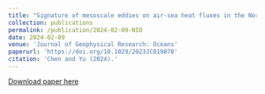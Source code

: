 ```yaml
---
title: "Signature of mesoscale eddies on air-sea heat fluxes in the North Indian Ocean"
collection: publications
permalink: /publication/2024-02-09-NIO
date: 2024-02-09
venue: 'Journal of Geophysical Research: Oceans'
paperurl: 'https://doi.org/10.1029/2023JC019878'
citation: 'Chen and Yu (2024).'
---
```

[Download paper here](http://yanxu-chen.github.io/files/Chen2024_2.pdf)
